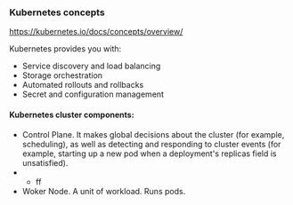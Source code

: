 ### Kubernetes concepts
https://kubernetes.io/docs/concepts/overview/

Kubernetes provides you with:
* Service discovery and load balancing
* Storage orchestration 
* Automated rollouts and rollbacks
* Secret and configuration management 

#### Kubernetes cluster components:
* Control Plane. It makes global decisions about the cluster (for example, scheduling), as well as detecting and responding to cluster events (for example, starting up a new pod when a deployment's replicas field is unsatisfied).
* * ff
* Woker Node. A unit of workload. Runs pods.
